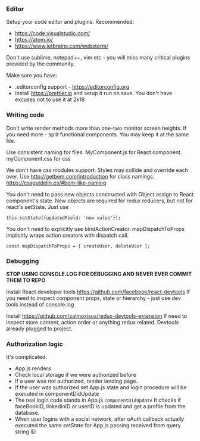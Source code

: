 
### Editor

Setup your code editor and plugins. Recommended:

- https://code.visualstudio.com/
- https://atom.io/
-  https://www.jetbrains.com/webstorm/

Don't use sublime, notepad++, vim etc - you will miss many critical plugins provided by the community.

Make sure you have:
- .editorconfig support -  https://editorconfig.org
-  Install https://prettier.io and setup it run on save. You don't have excuses not to use it at 2k18

### Writing code

Don't write render methods more than one-two monitor screen heights. If you need more - split functional components. You may keep it at the same file.

Use consistent naming for files. MyComponent.js for React component. myComponent.css for css

We don't have css modules support. Styles may collide and override each over. Use http://getbem.com/introduction for class namings. https://cssguidelin.es/#bem-like-naming

You don't need to pass new objects constructed with Object.assign to React component's state. New objects are required for redux reducers, but not for react's setState. Just use
```
this.setState({updatedField: 'new value'});
```

You don't need to explicitly use bindActionCreator. mapDispatchToProps implicitly wraps action creators with dispatch call.

```
const mapDispatchToProps = { createUser, deleteUser };
```

### Debugging

**STOP USING CONSOLE.LOG FOR DEBUGGING AND NEVER EVER COMMIT THEM TO REPO**

Install React developer tools https://github.com/facebook/react-devtools If you need to inspect component props, state or hierarchy - just use dev tools instead of console.log

Install https://github.com/zalmoxisus/redux-devtools-extension If need to inspect store content, action order or anything redux related. Devtools already plugged to project.

### Authorization logic

It's complicated.
- App.js renders
- Check local storage if we were authorized before
- If a user was not authorized, render landing page.
- If the user was authorized set App.js state and login procedure will be executed in componentDidUpdate
- The real login code stands in App.js ```componentDidUpdate``` It checks if faceBookID, linkedinID or userID is updated and get a profile from the database.
- When user logins with a social network, after oAuth callback actually executed the same setState for App.js passing received from query string ID
